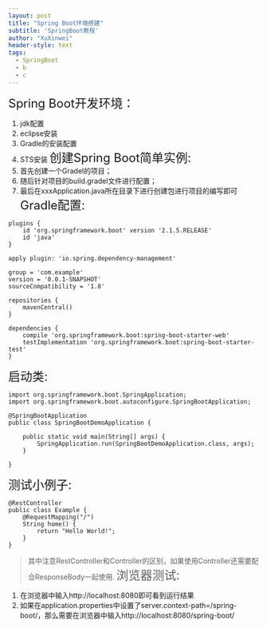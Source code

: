 ```yaml
---
layout: post
title: "Spring Boot环境搭建"
subtitle: 'SpringBoot教程'
author: "XuXinwei"
header-style: text
tags:
  - SpringBoot
  - b
  - c
---
```

<font size="5"> Spring Boot开发环境：</font>
1. jdk配置
2. eclipse安装
3. Gradle的安装配置
4. STS安装
<font size="5"> 创建Spring Boot简单实例:</font>
1. 首先创建一个Gradel的项目；
2. 随后针对项目的build.gradel文件进行配置；
3. 最后在xxxApplication.java所在目录下进行创建包进行项目的编写即可
<font size="5"> Gradle配置:</font>
```
plugins {
	id 'org.springframework.boot' version '2.1.5.RELEASE'
	id 'java'
}

apply plugin: 'io.spring.dependency-management'

group = 'com.example'
version = '0.0.1-SNAPSHOT'
sourceCompatibility = '1.8'

repositories {
	mavenCentral()
}

dependencies {
	compile 'org.springframework.boot:spring-boot-starter-web'
	testImplementation 'org.springframework.boot:spring-boot-starter-test'
}

```
<font size="5">启动类:</font>
```
import org.springframework.boot.SpringApplication;
import org.springframework.boot.autoconfigure.SpringBootApplication;

@SpringBootApplication
public class SpringBootDemoApplication {

	public static void main(String[] args) {
		SpringApplication.run(SpringBootDemoApplication.class, args);
	}

}

```
<font size="5">测试小例子:</font>
```
@RestController
public class Example {
    @RequestMapping("/")
    String home() {
        return "Hello World!";
    }
}
```
> 其中注意RestController和Controller的区别，如果使用Controller还需要配合ResponseBody一起使用.
<font size="5">浏览器测试:</font>
1. 在浏览器中输入http://localhost:8080即可看到运行结果
2.  如果在application.properties中设置了server.context-path=/spring-boot/，那么需要在浏览器中输入http://localhost:8080/spring-boot/

